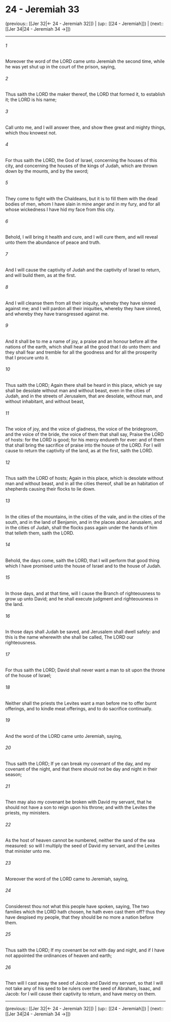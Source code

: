 # 24 - Jeremiah 33

(previous:: [[Jer 32|← 24 - Jeremiah 32]]) | (up:: [[24 - Jeremiah]]) | (next:: [[Jer 34|24 - Jeremiah 34 →]])

***


###### 1 
Moreover the word of the LORD came unto Jeremiah the second time, while he was yet shut up in the court of the prison, saying, 

###### 2 
Thus saith the LORD the maker thereof, the LORD that formed it, to establish it; the LORD is his name; 

###### 3 
Call unto me, and I will answer thee, and show thee great and mighty things, which thou knowest not. 

###### 4 
For thus saith the LORD, the God of Israel, concerning the houses of this city, and concerning the houses of the kings of Judah, which are thrown down by the mounts, and by the sword; 

###### 5 
They come to fight with the Chaldeans, but it is to fill them with the dead bodies of men, whom I have slain in mine anger and in my fury, and for all whose wickedness I have hid my face from this city. 

###### 6 
Behold, I will bring it health and cure, and I will cure them, and will reveal unto them the abundance of peace and truth. 

###### 7 
And I will cause the captivity of Judah and the captivity of Israel to return, and will build them, as at the first. 

###### 8 
And I will cleanse them from all their iniquity, whereby they have sinned against me; and I will pardon all their iniquities, whereby they have sinned, and whereby they have transgressed against me. 

###### 9 
And it shall be to me a name of joy, a praise and an honour before all the nations of the earth, which shall hear all the good that I do unto them: and they shall fear and tremble for all the goodness and for all the prosperity that I procure unto it. 

###### 10 
Thus saith the LORD; Again there shall be heard in this place, which ye say shall be desolate without man and without beast, even in the cities of Judah, and in the streets of Jerusalem, that are desolate, without man, and without inhabitant, and without beast, 

###### 11 
The voice of joy, and the voice of gladness, the voice of the bridegroom, and the voice of the bride, the voice of them that shall say, Praise the LORD of hosts: for the LORD is good; for his mercy endureth for ever: and of them that shall bring the sacrifice of praise into the house of the LORD. For I will cause to return the captivity of the land, as at the first, saith the LORD. 

###### 12 
Thus saith the LORD of hosts; Again in this place, which is desolate without man and without beast, and in all the cities thereof, shall be an habitation of shepherds causing their flocks to lie down. 

###### 13 
In the cities of the mountains, in the cities of the vale, and in the cities of the south, and in the land of Benjamin, and in the places about Jerusalem, and in the cities of Judah, shall the flocks pass again under the hands of him that telleth them, saith the LORD. 

###### 14 
Behold, the days come, saith the LORD, that I will perform that good thing which I have promised unto the house of Israel and to the house of Judah. 

###### 15 
In those days, and at that time, will I cause the Branch of righteousness to grow up unto David; and he shall execute judgment and righteousness in the land. 

###### 16 
In those days shall Judah be saved, and Jerusalem shall dwell safely: and this is the name wherewith she shall be called, The LORD our righteousness. 

###### 17 
For thus saith the LORD; David shall never want a man to sit upon the throne of the house of Israel; 

###### 18 
Neither shall the priests the Levites want a man before me to offer burnt offerings, and to kindle meat offerings, and to do sacrifice continually. 

###### 19 
And the word of the LORD came unto Jeremiah, saying, 

###### 20 
Thus saith the LORD; If ye can break my covenant of the day, and my covenant of the night, and that there should not be day and night in their season; 

###### 21 
Then may also my covenant be broken with David my servant, that he should not have a son to reign upon his throne; and with the Levites the priests, my ministers. 

###### 22 
As the host of heaven cannot be numbered, neither the sand of the sea measured: so will I multiply the seed of David my servant, and the Levites that minister unto me. 

###### 23 
Moreover the word of the LORD came to Jeremiah, saying, 

###### 24 
Considerest thou not what this people have spoken, saying, The two families which the LORD hath chosen, he hath even cast them off? thus they have despised my people, that they should be no more a nation before them. 

###### 25 
Thus saith the LORD; If my covenant be not with day and night, and if I have not appointed the ordinances of heaven and earth; 

###### 26 
Then will I cast away the seed of Jacob and David my servant, so that I will not take any of his seed to be rulers over the seed of Abraham, Isaac, and Jacob: for I will cause their captivity to return, and have mercy on them.

***

(previous:: [[Jer 32|← 24 - Jeremiah 32]]) | (up:: [[24 - Jeremiah]]) | (next:: [[Jer 34|24 - Jeremiah 34 →]])
